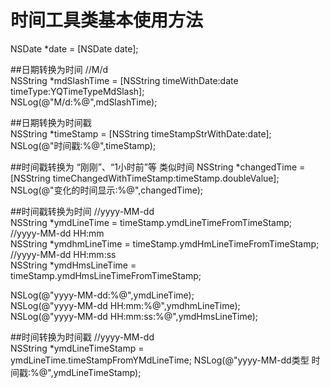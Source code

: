 # 时间工具类基本使用方法

NSDate *date = [NSDate date];

##日期转换为时间
//M/d  
NSString *mdSlashTime = [NSString timeWithDate:date timeType:YQTimeTypeMdSlash];  
NSLog(@"M/d:%@",mdSlashTime);  
    
##日期转换为时间戳  
NSString *timeStamp = [NSString timeStampStrWithDate:date];  
NSLog(@"时间戳:%@",timeStamp);  

##时间戳转换为 “刚刚”、“1小时前”等 类似时间
NSString *changedTime = [NSString timeChangedWithTimeStamp:timeStamp.doubleValue];  
NSLog(@"变化的时间显示:%@",changedTime);  

##时间戳转换为时间
//yyyy-MM-dd  
NSString *ymdLineTime = timeStamp.ymdLineTimeFromTimeStamp;  
//yyyy-MM-dd HH:mm  
NSString *ymdhmLineTime = timeStamp.ymdHmLineTimeFromTimeStamp; 
//yyyy-MM-dd HH:mm:ss  
NSString *ymdHmsLineTime = timeStamp.ymdHmsLineTimeFromTimeStamp;  

NSLog(@"yyyy-MM-dd:%@",ymdLineTime);  
NSLog(@"yyyy-MM-dd HH:mm:%@",ymdhmLineTime);  
NSLog(@"yyyy-MM-dd HH:mm:ss:%@",ymdHmsLineTime);  

##时间转换为时间戳
//yyyy-MM-dd  
NSString *ymdLineTimeStamp = ymdLineTime.timeStampFromYMdLineTime; 
NSLog(@"yyyy-MM-dd类型 时间戳:%@",ymdLineTimeStamp);  
